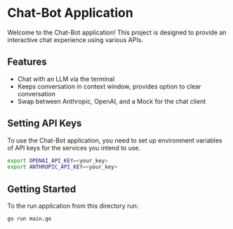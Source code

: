 # Chat-Bot Application

Welcome to the Chat-Bot application! This project is designed to provide an interactive chat experience using various APIs.

## Features

* Chat with an LLM via the terminal
* Keeps conversation in context window, provides option to clear conversation
* Swap between Anthropic, OpenAI, and a Mock for the chat client

## Setting API Keys

To use the Chat-Bot application, you need to set up environment variables of API keys for the services you intend to use.

```bash
export OPENAI_API_KEY=<your_key>
export ANTHROPIC_API_KEY=<your_key>
```

## Getting Started

To the run application from this directory run:

```sh
go run main.go
```
